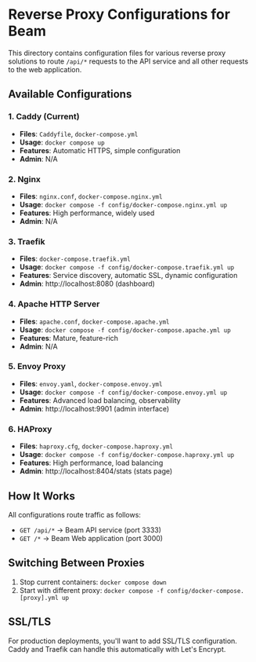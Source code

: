 # Reverse Proxy Configurations for Beam

This directory contains configuration files for various reverse proxy solutions to route `/api/*` requests to the API service and all other requests to the web application.

## Available Configurations

### 1. Caddy (Current)

- **Files**: `Caddyfile`, `docker-compose.yml`
- **Usage**: `docker compose up`
- **Features**: Automatic HTTPS, simple configuration
- **Admin**: N/A

### 2. Nginx

- **Files**: `nginx.conf`, `docker-compose.nginx.yml`
- **Usage**: `docker compose -f config/docker-compose.nginx.yml up`
- **Features**: High performance, widely used
- **Admin**: N/A

### 3. Traefik

- **Files**: `docker-compose.traefik.yml`
- **Usage**: `docker compose -f config/docker-compose.traefik.yml up`
- **Features**: Service discovery, automatic SSL, dynamic configuration
- **Admin**: http://localhost:8080 (dashboard)

### 4. Apache HTTP Server

- **Files**: `apache.conf`, `docker-compose.apache.yml`
- **Usage**: `docker compose -f config/docker-compose.apache.yml up`
- **Features**: Mature, feature-rich
- **Admin**: N/A

### 5. Envoy Proxy

- **Files**: `envoy.yaml`, `docker-compose.envoy.yml`
- **Usage**: `docker compose -f config/docker-compose.envoy.yml up`
- **Features**: Advanced load balancing, observability
- **Admin**: http://localhost:9901 (admin interface)

### 6. HAProxy

- **Files**: `haproxy.cfg`, `docker-compose.haproxy.yml`
- **Usage**: `docker compose -f config/docker-compose.haproxy.yml up`
- **Features**: High performance, load balancing
- **Admin**: http://localhost:8404/stats (stats page)

## How It Works

All configurations route traffic as follows:

- `GET /api/*` → Beam API service (port 3333)
- `GET /*` → Beam Web application (port 3000)

## Switching Between Proxies

1. Stop current containers: `docker compose down`
2. Start with different proxy: `docker compose -f config/docker-compose.[proxy].yml up`

## SSL/TLS

For production deployments, you'll want to add SSL/TLS configuration. Caddy and Traefik can handle this automatically with Let's Encrypt.
